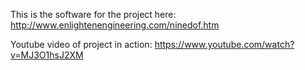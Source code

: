 This is the software for the project here:
http://www.enlightenengineering.com/ninedof.htm

Youtube video of project in action:
https://www.youtube.com/watch?v=MJ3O1hsJ2XM